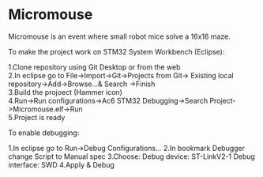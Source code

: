 # Micromouse
Micromouse is an event where small robot mice solve a 16x16 maze.


To make the project work on STM32 System Workbench (Eclipse):

1.Clone repository using Git Desktop or from the web   
2.In eclipse go to File->Import->Git->Projects from Git-> Existing local
repository->Add->Browse...& Search ->Finish   
3.Build the projoect (Hammer icon)  
4.Run->Run configurations->Ac6 STM32 Debugging->Search  Project->Micromouse.elf->Run  
5.Project is ready

To enable debugging:

1.In eclipse go to Run->Debug Configurations...
2.In bookmark Debugger change Script to Manual spec
3.Choose:
  Debug device: ST-LinkV2-1
  Debug interface: SWD
4.Apply & Debug
